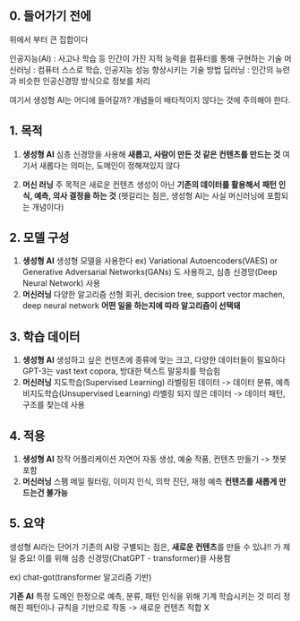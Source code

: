 

## 0. 들어가기 전에

위에서 부터 큰 집합이다

인공지능(AI) : 사고나 학습 등 인간이 가진 지적 능력을 컴퓨터를 통해 구현하는 기술
머신러닝 : 컴퓨터 스스로 학습, 인공지능 성능 향상시키는 기술 방법
딥러닝 : 인간의 뉴련과 비슷한 인공신경망 방식으로 정보를 처리

여기서 생성형 AI는 어디에 들어갈까?
개념들이 배타적이지 않다는 것에 주의해야 한다.



## 1. 목적

1. **생성형 AI**
   심층 신경망을 사용해 
   **새롭고, 사람이 만든 것 같은 컨텐츠를 만드는 것**
   여기서 새롭다는 의미는, 도메인이 정해져있지 않다

2. **머신 러닝**
   주 목적은 새로운 컨텐츠 생성이 아닌
   **기존의 데이터를 활용해서**
   **패턴 인식, 예측, 의사 결정을 하는 것**
   (헷갈리는 점은, 생성형 AI는 사실 머신러닝에 포함되는 개념이다)



## 2. 모델 구성

1. **생성형 AI**
   생성형 모델을 사용한다
   ex) Variational Autoencoders(VAES) or Generative Adversarial Networks(GANs)
   도 사용하고, 심층 신경망(Deep Neural Network) 사용
2. **머신러닝**
   다양한 알고리즘
   선형 회귀, decision tree, support vector machen, deep neural network
   **어떤 일을 하는지에 따라 알고리즘이 선택돼**



## 3. 학습 데이터

1. **생성형 AI**
   생성하고 싶은 컨텐츠에 종류에 맞는 크고, 다양한 데이터들이 필요하다
   GPT-3는 vast text copora, 방대한 텍스트 말뭉치를 학습힘
2. **머신러닝**
   지도학습(Supervised Learning)
   라벨링된 데이터 -> 데이터 분류, 예측
   비지도학습(Unsupervised Learning) 
   라벨링 되지 않은 데이터 -> 데이터 패턴, 구조를 찾는데 사용

## 4. 적용

1. **생성형 AI**
   창작 어플리케이션
   자연어 자동 생성, 예술 작품, 컨텐츠 만들기 -> 챗봇 포함
2. **머신러닝**
   스팸 메일 필터링, 이미지 인식, 의학 진단, 재정 예측
   **컨텐츠를 새롭게 만드는건 불가능**



## 5. 요약

생성형 AI라는 단어가 기존의 AI랑 구별되는 점은,
**새로운 컨텐츠**를 만들 수 있냐!! 가 제일 중요!
이를 위해 심층 신경망(ChatGPT - transformer)을 사용함

ex) chat-got(transformer 알고리즘 기반)

**기존 AI** 
특정 도메인 한정으로 예측, 분류, 패턴 인식을 위해 기계 학습시키는 것
미리 정해진 패턴이나 규칙을 기반으로 작동 -> 새로운 컨텐츠 적합 X




